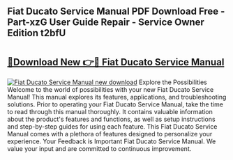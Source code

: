 ## Fiat Ducato Service Manual PDF Download Free - Part-xzG User Guide Repair - Service Owner Edition t2bfU

# <h2><a href="http://cf18846.oget.top/?id=Fiat+Ducato+Service+Manual">🔗Download New 👉🔴 Fiat Ducato Service Manual</a></h2>

[![Fiat Ducato Service Manual new download](https://i.imgur.com/5g1atiW.png)](http://cf18846.oget.top/?id=Fiat+Ducato+Service+Manual)
Explore the Possibilities Welcome to the world of possibilities with your new Fiat Ducato Service Manual! This manual explores its features, applications, and troubleshooting solutions. Prior to operating your Fiat Ducato Service Manual, take the time to read through this manual thoroughly. It contains valuable information about the product's features and functions, as well as setup instructions and step-by-step guides for using each feature. This Fiat Ducato Service Manual comes with a plethora of features designed to personalize your experience. Your Feedback is Important Fiat Ducato Service Manual. We value your input and are committed to continuous improvement.
